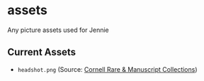 # assets

Any picture assets used for Jennie

## Current Assets

- `headshot.png` (Source: [Cornell Rare & Manuscript Collections](https://rmc.library.cornell.edu/collector/jenniemcgraw/index.html))
